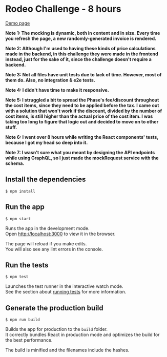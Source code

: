 # Rodeo Challenge - 8 hours

[Demo page](https://joaogardenberg-challenges.github.io/rodeo-challenge/)

**Note 1: The mocking is dynamic, both in content and in size. Every time you refresh the page, a new randomly-generated invoice is rendered.**

**Note 2: Although I'm used to having these kinds of price calculations made in the backend, in this challenge they were made in the frontend instead, just for the sake of it, since the challenge doesn't require a backend.**

**Note 3: Not all files have unit tests due to lack of time. However, most of them do. Also, no integration & e2e tests.**

**Note 4: I didn't have time to make it responsive.**

**Note 5: I struggled a bit to spread the Phase's fee/discount throughout the cost items, since they need to be applied before the tax. I came out with a solution that won't work if the discount, divided by the number of cost items, is still higher than the actual price of the cost item. I was taking too long to figure that logic out and decided to move on to other stuff.**

**Note 6: I went over 8 hours while writing the React components' tests, because I got my head so deep into it.**

**Note 7: I wasn't sure what you meant by designing the API endpoints while using GraphQL, so I just made the mockRequest service with the schema.**

## Install the dependencies

```
$ npm install
```

## Run the app

```
$ npm start
```

Runs the app in the development mode.\
Open [http://localhost:3000](http://localhost:3000) to view it in the browser.

The page will reload if you make edits.\
You will also see any lint errors in the console.

## Run the tests

```
$ npm test
```

Launches the test runner in the interactive watch mode.\
See the section about [running tests](https://facebook.github.io/create-react-app/docs/running-tests) for more information.

## Generate the production build

```
$ npm run build
```

Builds the app for production to the `build` folder.\
It correctly bundles React in production mode and optimizes the build for the best performance.

The build is minified and the filenames include the hashes.
